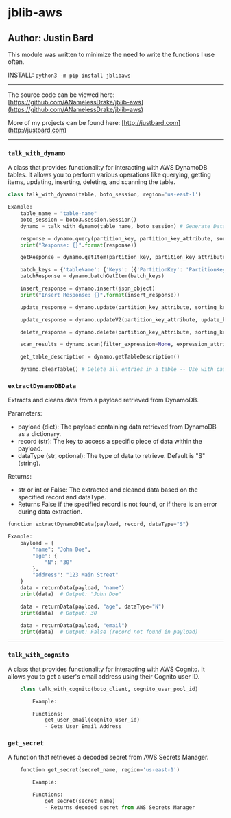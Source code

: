 # jblib-aws

## Author: Justin Bard

This module was written to minimize the need to write the functions I use often.

INSTALL: `python3 -m pip install jblibaws`

---

The source code can be viewed here: [https://github.com/ANamelessDrake/jblib-aws](https://github.com/ANamelessDrake/jblib-aws)

More of my projects can be found here: [http://justbard.com](http://justbard.com)

---

### `talk_with_dynamo`

A class that provides functionality for interacting with AWS DynamoDB tables. It allows you to perform various operations like querying, getting items, updating, inserting, deleting, and scanning the table.

```python
class talk_with_dynamo(table, boto_session, region='us-east-1')

Example:
    table_name = "table-name"
    boto_session = boto3.session.Session()
    dynamo = talk_with_dynamo(table_name, boto_session) # Generate Database Object

    response = dynamo.query(partition_key, partition_key_attribute, sorting_key=False, sorting_key_attribute=False, index=False, queryOperator=False, betweenValue=False)
    print("Response: {}".format(response))

    getResponse = dynamo.getItem(partition_key, partition_key_attribute, sorting_key=False, sorting_key_attribute=False)

    batch_keys = {'tableName': {'Keys': [{'PartitionKey': 'PartitionKeyAttribute', 'SortingKey': 'SortingKey'}]}}
    batchResponse = dynamo.batchGetItem(batch_keys)

    insert_response = dynamo.insert(json_object)
    print("Insert Response: {}".format(insert_response))

    update_response = dynamo.update(partition_key_attribute, sorting_key_attribute, update_key, update_attribute)

    update_response = dynamo.updateV2(partition_key_attribute, update_key, update_attribute, sorting_key_attribute=None)

    delete_response = dynamo.delete(partition_key_attribute, sorting_key_attribute=False, sorting_key=None, partition_key=None)

    scan_results = dynamo.scan(filter_expression=None, expression_attribute_values=None, max_pages=None)

    get_table_description = dynamo.getTableDescription()

    dynamo.clearTable() # Delete all entries in a table -- Use with caution
```

### `extractDynamoDBData`

Extracts and cleans data from a payload retrieved from DynamoDB.

Parameters:

-   payload (dict): The payload containing data retrieved from DynamoDB as a dictionary.
-   record (str): The key to access a specific piece of data within the payload.
-   dataType (str, optional): The type of data to retrieve. Default is "S" (string).

Returns:

-   str or int or False: The extracted and cleaned data based on the specified record and dataType.
-   Returns False if the specified record is not found, or if there is an error during data extraction.

```python
function extractDynamoDBData(payload, record, dataType="S")

Example:
    payload = {
        "name": "John Doe",
        "age": {
            "N": "30"
        },
        "address": "123 Main Street"
    }
    data = returnData(payload, "name")
    print(data)  # Output: "John Doe"

    data = returnData(payload, "age", dataType="N")
    print(data)  # Output: 30

    data = returnData(payload, "email")
    print(data)  # Output: False (record not found in payload)
```

---

### `talk_with_cognito`

A class that provides functionality for interacting with AWS Cognito. It allows you to get a user's email address using their Cognito user ID.

```python
    class talk_with_cognito(boto_client, cognito_user_pool_id)

        Example:

        Functions:
            get_user_email(cognito_user_id)
            - Gets User Email Address

```

### `get_secret`

A function that retrieves a decoded secret from AWS Secrets Manager.

```python
    function get_secret(secret_name, region='us-east-1')

        Example:

        Functions:
            get_secret(secret_name)
            - Returns decoded secret from AWS Secrets Manager

```
